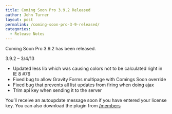```yaml
---
title: Coming Soon Pro 3.9.2 Released
author: John Turner
layout: post
permalink: /coming-soon-pro-3-9-released/
categories:
  - Release Notes
---
```

Coming Soon Pro 3.9.2 has been released.

3.9.2 &#8211; 3/4/13

* Updated less lib which was causing colors not to be calculated right in IE 8 #76  
* Fixed bug to allow Gravity Forms multipage with Comings Soon override  
* Fixed bug that prevents all list updates from firing when doing ajax  
* Trim api key when sending it to the server

You’ll receive an autoupdate message soon if you have entered your license key. You can also download the plugin from <a href="/members" target="_blank">/members</a>
